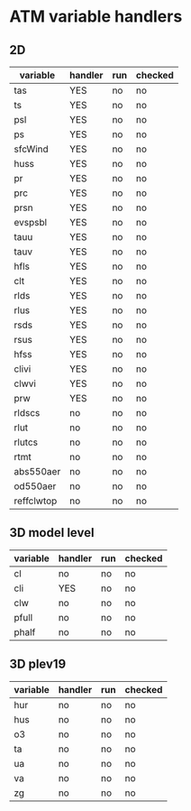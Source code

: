 # ATM variable handlers

## 2D

| variable | handler | run | checked |
| -------- | ------- | --- | ------- |
| tas      | YES     | no  | no      |
| ts       | YES     | no  | no      |
| psl      | YES     | no  | no      |
| ps       | YES     | no  | no      |
| sfcWind  | YES     | no  | no      |
| huss     | YES     | no  | no      |
| pr       | YES     | no  | no      |
| prc      | YES     | no  | no      |
| prsn     | YES     | no  | no      |
| evspsbl  | YES     | no  | no      |
| tauu     | YES     | no  | no      |
| tauv     | YES     | no  | no      |
| hfls     | YES     | no  | no      |
| clt      | YES     | no  | no      |
| rlds     | YES     | no  | no      |
| rlus     | YES     | no  | no      |
| rsds     | YES     | no  | no      |
| rsus     | YES     | no  | no      |
| hfss     | YES     | no  | no      |
| clivi    | YES     | no  | no      |
| clwvi    | YES     | no  | no      |
| prw      | YES     | no  | no      |
| rldscs | no | no | no |
| rlut | no | no | no |
| rlutcs | no | no | no |
| rtmt | no | no | no |
| abs550aer | no | no | no |
| od550aer | no | no | no |
| reffclwtop | no | no | no |

## 3D model level

| variable | handler | run | checked |
| -------- | ------- | --- | ------- |
| cl | no | no | no |
| cli | YES | no | no |
| clw | no | no | no |
| pfull | no | no | no |
| phalf | no | no | no |

## 3D plev19

| variable | handler | run | checked |
| -------- | ------- | --- | ------- |
| hur | no | no | no |
| hus | no | no | no |
| o3 | no | no | no |
| ta | no | no | no |
| ua | no | no | no |
| va | no | no | no |
| zg | no | no | no |
